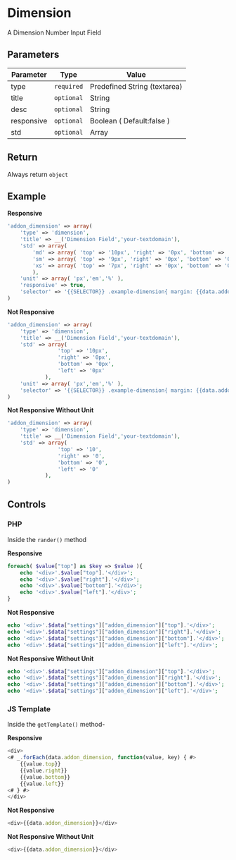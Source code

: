 # Dimension
A Dimension Number Input Field

## Parameters
Parameter | Type | Value
--- | --- | ---
type | `required` | Predefined String (textarea)
title | `optional` | String
desc | `optional` | String
responsive | `optional` | Boolean ( Default:false )
std | `optional` | Array

## Return
Always return `object`

## Example
**Responsive**
```php
'addon_dimension' => array(
	'type' => 'dimension',
	'title'	=> __('Dimension Field','your-textdomain'),
	'std' => array(
		'md' => array( 'top' => '10px', 'right' => '0px', 'bottom' => '0px', 'left' => '0px' ),
		'sm' => array( 'top' => '9px', 'right' => '0px', 'bottom' => '0px', 'left' => '0px' ),
		'xs' => array( 'top' => '7px', 'right' => '0px', 'bottom' => '0px', 'left' => '0px' ),
		),
	'unit' => array( 'px','em','%' ),
	'responsive' => true,
	'selector' => '{{SELECTOR}} .example-dimension{ margin: {{data.addon_dimension}}; }'
)
```

**Not Responsive**
```php
'addon_dimension' => array(
	'type' => 'dimension',
	'title'	=> __('Dimension Field','your-textdomain'),
	'std' => array(
                'top' => '10px', 
                'right' => '0px', 
                'bottom' => '0px', 
                'left' => '0px'
            ),
	'unit' => array( 'px','em','%' ),
	'selector' => '{{SELECTOR}} .example-dimension{ margin: {{data.addon_dimension}}; }'
)
```

**Not Responsive Without Unit**
```php
'addon_dimension' => array(
	'type' => 'dimension',
	'title'	=> __('Dimension Field','your-textdomain'),
	'std' => array( 
                'top' => '10',
                'right' => '0',
                'bottom' => '0',
                'left' => '0'
            ),
)
```


## Controls
### PHP
Inside the `rander()` method

**Responsive**
```php
foreach( $value["top"] as $key => $value ){
    echo '<div>'.$value["top"].'</div>';
    echo '<div>'.$value["right"].'</div>';
    echo '<div>'.$value["bottom"].'</div>';
    echo '<div>'.$value["left"].'</div>';
}
```

**Not Responsive**
```php
echo '<div>'.$data["settings"]["addon_dimension"]["top"].'</div>';
echo '<div>'.$data["settings"]["addon_dimension"]["right"].'</div>';
echo '<div>'.$data["settings"]["addon_dimension"]["bottom"].'</div>';
echo '<div>'.$data["settings"]["addon_dimension"]["left"].'</div>';
```

**Not Responsive Without Unit**
```php
echo '<div>'.$data["settings"]["addon_dimension"]["top"].'</div>';
echo '<div>'.$data["settings"]["addon_dimension"]["right"].'</div>';
echo '<div>'.$data["settings"]["addon_dimension"]["bottom"].'</div>';
echo '<div>'.$data["settings"]["addon_dimension"]["left"].'</div>';
```

### JS Template
Inside the `getTemplate()` method-

**Responsive**
```js
<div>
<# _.forEach(data.addon_dimension, function(value, key) { #>
    {{value.top}}
    {{value.right}}
    {{value.bottom}}
    {{value.left}}
<# } #>
</div>
```

**Not Responsive**
```js
<div>{{data.addon_dimension}}</div>
```

**Not Responsive Without Unit**
```js
<div>{{data.addon_dimension}}</div>
```
